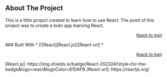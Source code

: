 ## About The Project

This is a little project created to learn how to use React. 
The point of this project was to create a todo app learning React.
<p align="right">(<a href="#readme-top">back to top</a>)</p>
### Built With
* [![React][React.js]][React-url]
* 
<p align="right">(<a href="#readme-top">back to top</a>)</p>
<!-- MARKDOWN LINKS & IMAGES -->
<!-- https://www.markdownguide.org/basic-syntax/#reference-style-links -->
[React.js]: https://img.shields.io/badge/React-20232A?style=for-the-badge&logo=react&logoColor=61DAFB
[React-url]: https://reactjs.org/




